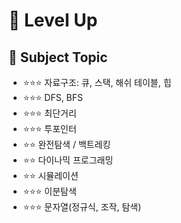# 🚀 Level Up

## 📝 Subject Topic
- ⭐⭐⭐ 자료구조: 큐, 스택, 해쉬 테이블, 힙
- ⭐⭐⭐ DFS, BFS
- ⭐⭐⭐ 최단거리
- ⭐⭐⭐ 투포인터
- ⭐⭐ 완전탐색 / 백트레킹
- ⭐⭐ 다이나믹 프로그래밍
- ⭐⭐ 시뮬레이션
- ⭐⭐⭐ 이분탐색
- ⭐⭐⭐ 문자열(정규식, 조작, 탐색)
